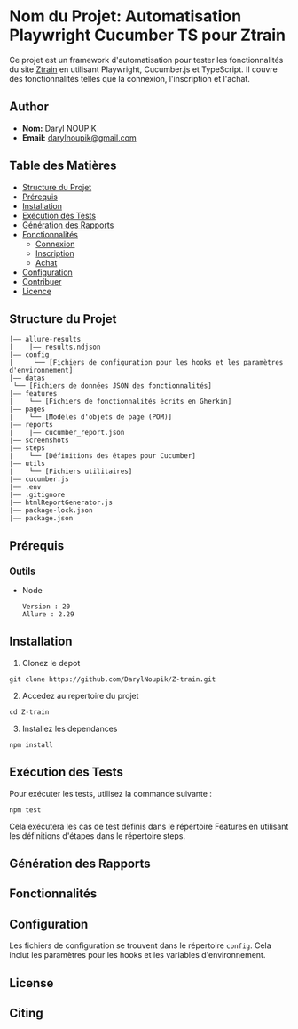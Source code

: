 # Nom du Projet: Automatisation Playwright Cucumber TS pour Ztrain

Ce projet est un framework d'automatisation pour tester les fonctionnalités du site [Ztrain](https://ztrain-web.vercel.app/) en utilisant Playwright, Cucumber.js et TypeScript. Il couvre des fonctionnalités telles que la connexion, l'inscription et l'achat.

## Author

- **Nom:** Daryl NOUPIK
- **Email:** darylnoupik@gmail.com

## Table des Matières

- [Structure du Projet](#structure-du-projet)
- [Prérequis](#prérequis)
- [Installation](#installation)
- [Exécution des Tests](#exécution-des-tests)
- [Génération des Rapports](#génération-des-rapports)
- [Fonctionnalités](#fonctionnalités)
  - [Connexion](#connexion)
  - [Inscription](#inscription)
  - [Achat](#achat)
- [Configuration](#configuration)
- [Contribuer](#contribuer)
- [Licence](#License)

## Structure du Projet

```
|—— allure-results
|    |—— results.ndjson
|—— config
|     └── [Fichiers de configuration pour les hooks et les paramètres d'environnement]
|—— datas
 └── [Fichiers de données JSON des fonctionnalités]
|—— features
|    └── [Fichiers de fonctionnalités écrits en Gherkin]
|—— pages
|    └── [Modèles d'objets de page (POM)]
|—— reports
|    |—— cucumber_report.json
|—— screenshots
|—— steps
|    └── [Définitions des étapes pour Cucumber]
|—— utils
|    └── [Fichiers utilitaires]
|—— cucumber.js
|—— .env
|—— .gitignore
|—— htmlReportGenerator.js
|—— package-lock.json
|—— package.json
```

## Prérequis

### Outils

- Node
  ```
  Version : 20
  Allure : 2.29
  ```

## Installation

1. Clonez le depot

```
git clone https://github.com/DarylNoupik/Z-train.git
```

2. Accedez au repertoire du projet

```
cd Z-train
```

3. Installez les dependances

```
npm install
```

## Exécution des Tests

Pour exécuter les tests, utilisez la commande suivante :

```
npm test
```

Cela exécutera les cas de test définis dans le répertoire Features en utilisant les définitions d'étapes dans le répertoire steps.

## Génération des Rapports

## Fonctionnalités

## Configuration

Les fichiers de configuration se trouvent dans le répertoire `config`. Cela inclut les paramètres pour les hooks et les variables d'environnement.

## License

## Citing

```

```
